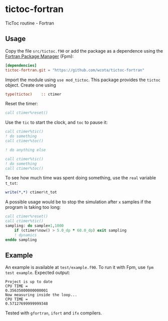 # tictoc-fortran

TicToc routine - Fortran

## Usage 

Copy the file `src/tictoc.f90` or add the package as a dependence using the [Fortran Package Manager](https://fpm.fortran-lang.org/) (Fpm):

```toml
[dependencies]
tictoc-fortran.git = "https://github.com/wcota/tictoc-fortran"
```

Import the module using `use mod_tictoc`. This package provides the `tictoc` object. Create one using

```fortran
type(tictoc)    :: ctimer
```

Reset the timer:
```fortran
call ctimer%reset()
```

Use the `tic` to start the clock, and `toc` to pause it: 

```fortran
call ctimer%tic()
! do something
call ctimer%toc()

! do anything else

call ctimer%tic()
! do something
call ctimer%toc()
```

To see how much time was spent doing something, use the `real` variable `t_tot`:

```fortran
write(*,*) ctimer%t_tot
```

A possible usage would be to stop the simulation after `x` samples if the program is taking too long:

```fortran
call ctimer%reset()
call ctimer%tic()
sampling: do sample=1,1000
    if (ctimer%now() > 5.0_dp * 60.0_dp) exit sampling
    ! dynamics
enddo sampling
```

## Example

An example is available at `test/example.f90`. To run it with Fpm, use `fpm test example`. Expected output:

```
Project is up to date
CPU TIME = 
0.35635800000000001
Now measuring inside the loop...
CPU TIME = 
0.57127699999999348
```

Tested with `gfortran`, `ifort` and `ifx` compilers.